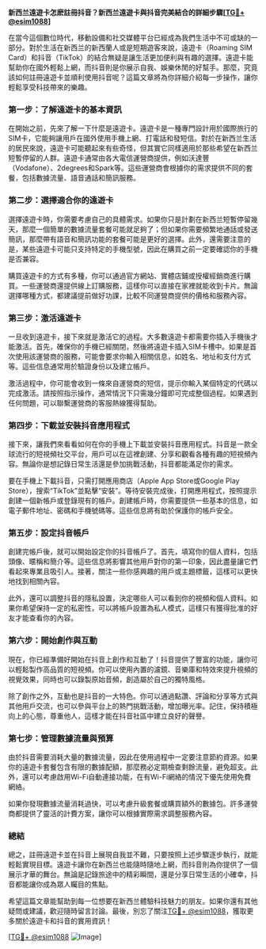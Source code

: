 **新西兰遠遊卡怎麽註冊抖音？新西兰遠遊卡與抖音完美結合的詳細步驟[[TG💪+ @esim1088](https://t.me/s/esim1088)]**

在當今這個數位時代，移動設備和社交媒體平台已經成為我們生活中不可或缺的一部分。對於生活在新西兰的新西蘭人或是短期遊客來說，遠遊卡（Roaming SIM Card）和抖音（TikTok）的結合無疑是讓生活更加便利與有趣的選擇。遠遊卡能幫助你在國外輕鬆上網，而抖音則是你展示自我、娛樂休閒的好幫手。那麼，究竟該如何註冊遠遊卡並順利使用抖音呢？這篇文章將為你詳細介紹每一步操作，讓你輕鬆享受科技帶來的樂趣。

### 第一步：了解遠遊卡的基本資訊

在開始之前，先來了解一下什麼是遠遊卡。遠遊卡是一種專門設計用於國際旅行的SIM卡，它能夠讓用戶在國外使用手機上網、打電話和發短信。對於在新西兰生活的居民來說，遠遊卡可能聽起來有些奇怪，但其實它同樣適用於那些希望在新西兰短暫停留的人群。遠遊卡通常由各大電信運營商提供，例如沃達豐（Vodafone）、2degrees和Spark等。這些運營商會根據你的需求提供不同的套餐，包括數據流量、語音通話和簡訊服務。

### 第二步：選擇適合你的遠遊卡

選擇遠遊卡時，你需要考慮自己的具體需求。如果你只是計劃在新西兰短暫停留幾天，那麼一個簡單的數據流量套餐可能就足夠了；但如果你需要頻繁地通話或發送簡訊，那麼帶有語音和簡訊功能的套餐可能是更好的選擇。此外，還需要注意的是，某些遠遊卡可能只支持特定的手機型號，因此在購買之前一定要確認你的手機是否兼容。

購買遠遊卡的方式有多種，你可以通過官方網站、實體店鋪或授權經銷商進行購買。一些運營商還提供線上訂購服務，這樣你可以直接在家裡就能收到卡片。無論選擇哪種方式，都建議提前做好功課，比較不同運營商提供的價格和服務內容。

### 第三步：激活遠遊卡

一旦收到遠遊卡，接下來就是激活它的過程。大多數遠遊卡都需要你插入手機後才能激活。首先，確保你的手機已經關閉，然後將遠遊卡插入SIM卡槽中。如果是首次使用該運營商的服務，可能會要求你輸入相關信息，如姓名、地址和支付方式等。這些信息通常用於驗證身份以及建立帳戶。

激活過程中，你可能會收到一條來自運營商的短信，提示你輸入某個特定的代碼以完成激活。請按照指示操作，通常情況下只需幾分鐘即可完成整個過程。如果遇到任何問題，可以聯繫運營商的客服熱線獲得幫助。

### 第四步：下載並安裝抖音應用程式

接下來，讓我們來看看如何在你的手機上下載並安裝抖音應用程式。抖音是一款全球流行的短視頻社交平台，用戶可以在這裡創建、分享和觀看各種有趣的短視頻內容。無論你是想記錄日常生活還是參加挑戰活動，抖音都能滿足你的需求。

要在手機上下載抖音，只需打開應用商店（Apple App Store或Google Play Store），搜索“TikTok”並點擊“安裝”。等待安裝完成後，打開應用程式，按照提示創建一個新帳戶或登錄現有的帳戶。創建帳戶時，你需要提供一些基本的信息，如電子郵件地址、密碼和手機號碼等。這些信息將有助於保護你的帳戶安全。

### 第五步：設定抖音帳戶

創建完帳戶後，就可以開始設定你的抖音帳戶了。首先，填寫你的個人資料，包括頭像、暱稱和簡介等。這些信息將影響其他用戶對你的第一印象，因此盡量讓它們看起來專業且吸引人。接著，關注一些你感興趣的用戶或主題標籤，這樣可以更快地找到相關內容。

此外，還可以調整抖音的隱私設置，決定哪些人可以看到你的視頻和個人資料。如果你希望保持一定的私密性，可以將帳戶設置為私人模式，這樣只有獲得批准的好友才能查看你的內容。

### 第六步：開始創作與互動

現在，你已經準備好開始在抖音上創作和互動了！抖音提供了豐富的功能，讓你可以輕鬆製作高品質的短視頻。你可以使用內置的濾鏡、音樂庫和特效來提升視頻的視覺效果，同時也可以錄製原始音頻，創造屬於自己的獨特風格。

除了創作之外，互動也是抖音的一大特色。你可以通過點讚、評論和分享等方式與其他用戶交流，也可以參與平台上的熱門挑戰活動，增加曝光率。記住，保持積極向上的心態，尊重他人，這樣才能在抖音社區中建立良好的聲譽。

### 第七步：管理數據流量與預算

由於抖音需要消耗大量的數據流量，因此在使用過程中一定要注意節約資源。如果你的遠遊卡套餐包含有限的數據配額，那麼務必定期檢查剩餘流量，避免超支。此外，還可以考慮啟用Wi-Fi自動連接功能，在有Wi-Fi網絡的情況下優先使用免費網絡。

如果你發現數據流量消耗過快，可以考慮升級套餐或購買額外的數據包。許多運營商都提供了靈活的計費方案，讓你可以根據實際需求調整服務內容。

### 總結

總之，註冊遠遊卡並在抖音上展現自我並不難，只要按照上述步驟逐步執行，就能輕鬆實現目標。遠遊卡讓你在新西兰也能隨時隨地上網，而抖音則為你提供了一個展示才華的舞台。無論是記錄旅途中的精彩瞬間，還是分享日常生活的小確幸，抖音都能讓你成為眾人矚目的焦點。

希望這篇文章能幫助到每一位想要在新西兰體驗科技魅力的朋友。如果你還有其他疑問或建議，歡迎隨時留言討論。最後，別忘了關注[TG💪+ @esim1088](https://t.me/s/esim1088)，獲取更多關於遠遊卡和抖音的實用資訊！

[[TG💪+ @esim1088](https://t.me/s/esim1088) ![Image](https://i.postimg.cc/4NQfJmqS/Snipaste-2025-05-13-00-14-12.png)]